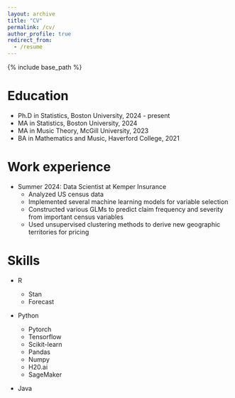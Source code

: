 ```yaml
---
layout: archive
title: "CV"
permalink: /cv/
author_profile: true
redirect_from:
  - /resume
---
```


{% include base_path %}

Education
======
* Ph.D in Statistics, Boston University, 2024 - present
* MA in Statistics, Boston University, 2024
* MA in Music Theory, McGill University, 2023
* BA in Mathematics and Music, Haverford College, 2021

Work experience
======
* Summer 2024: Data Scientist at Kemper Insurance
  * Analyzed US census data
  * Implemented several machine learning models for variable selection
  * Constructed various GLMs to predict claim frequency and severity from important census variables
  * Used unsupervised clustering methods to derive new geographic territories for pricing
  
Skills
======
* R
  * Stan
  * Forecast
    
* Python
  * Pytorch
  * Tensorflow
  * Scikit-learn
  * Pandas
  * Numpy
  * H20.ai
  * SageMaker
    
* Java



